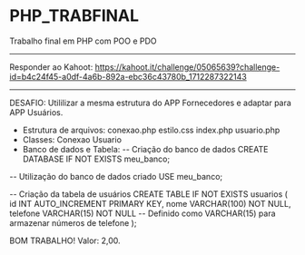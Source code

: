 # PHP_TRABFINAL
Trabalho final em PHP com POO e PDO

-------------------------------------------------------------------------------------------------------------------------
Responder ao Kahoot:
https://kahoot.it/challenge/05065639?challenge-id=b4c24f45-a0df-4a6b-892a-ebc36c43780b_1712287322143

------------------------------------------------------------------------------------------------------------------------
DESAFIO:
Utililizar a mesma estrutura do APP Fornecedores e adaptar para APP Usuários.
- Estrutura de arquivos:
	conexao.php
	estilo.css
	index.php
	usuario.php
- Classes: 
	Conexao
	Usuario
- Banco de dados e Tabela:
	-- Criação do banco de dados
	CREATE DATABASE IF NOT EXISTS meu_banco;

-- Utilização do banco de dados criado
USE meu_banco;

-- Criação da tabela de usuários
CREATE TABLE IF NOT EXISTS usuarios (
    id INT AUTO_INCREMENT PRIMARY KEY,
    nome VARCHAR(100) NOT NULL,
    telefone VARCHAR(15) NOT NULL -- Definido como VARCHAR(15) para armazenar números de telefone
);

BOM TRABALHO! Valor: 2,00.
